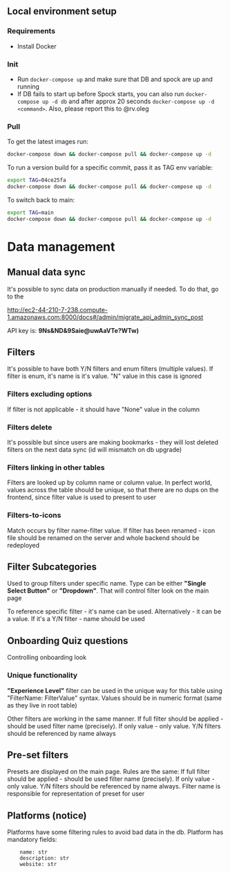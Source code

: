 ## Local environment setup

### Requirements
 * Install Docker

### Init
 * Run `docker-compose up` and make sure that DB and spock are up and running
 * If DB fails to start up before Spock starts, you can also run `docker-compose up -d db` and after approx 20 seconds
`docker-compose up -d <command>`. Also, please report this to @rv.oleg

### Pull
To get the latest images run:
 ```sh
docker-compose down && docker-compose pull && docker-compose up -d
```

To run a version build for a specific commit, pass it as TAG env variable:
```sh
export TAG=04ce25fa
docker-compose down && docker-compose pull && docker-compose up -d
```

To switch back to main:
```sh
export TAG=main
docker-compose down && docker-compose pull && docker-compose up -d
```
# Data management

## Manual data sync

It's possible to sync data on production manually if needed. To do that, go to the

http://ec2-44-210-7-238.compute-1.amazonaws.com:8000/docs#/admin/migrate_api_admin_sync_post

API key is: **9Ns&ND&9Saie@uwAaVTe?WTw)**

## Filters

It's possible to have both Y/N filters and enum filters (multiple values). If filter is enum, it's name is it's value. "N" value in this case is ignored

### Filters excluding options

If filter is not applicable - it should have "None" value in the column

### Filters delete

It's possible but since users are making bookmarks - they will lost deleted filters on the next data sync (id will mismatch on db upgrade)

### Filters linking in other tables

Filters are looked up by column name or column value. In perfect world, values across the table should be unique, so that there are no dups on the frontend, since filter value is used to present to user

### Filters-to-icons

Match occurs by filter name-filter value. If filter has been renamed - icon file should be renamed on the server and whole backend should be redeployed

## Filter Subcategories

Used to group filters under specific name. Type can be either **"Single Select Button"** or **"Dropdown"**. That will control filter look on the main page 

To reference specific filter - it's name can be used. Alternatively - it can be a value. If it's a Y/N filter - name should be used

## Onboarding Quiz questions

Controlling onboarding look

### Unique functionality
**"Experience Level"** filter can be used in the unique way for this table using "FilterName: FilterValue" syntax. Values should be in numeric format (same as they live in root table)

Other filters are working in the same manner. If full filter should be applied - should be used filter name (precisely). If only value - only value. Y/N filters should be referenced by name always

## Pre-set filters
Presets are displayed on the main page. Rules are the same: If full filter should be applied - should be used filter name (precisely). If only value - only value. Y/N filters should be referenced by name always. Filter name is responsible for representation of preset for user


## Platforms (notice)

Platforms have some filtering rules to avoid bad data in the db. Platform has mandatory fields:
```
    name: str
    description: str
    website: str
```